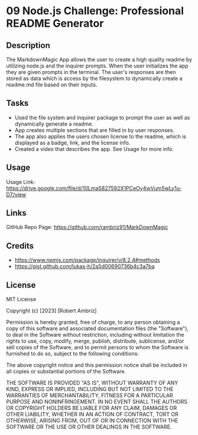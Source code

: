 # 09 Node.js Challenge: Professional README Generator

## Description

The MarkdownMagic App allows the user to create a high quality readme by utilizing node.js and the inquirer prompts. When the user initializes the app they are given prompts in the terminal. The user's responses are then stored as data which is access by the filesystem to dynamically create a readme.md file based on their inputs.

## Tasks 

- Used the file system and inquirer package to prompt the user as well as dynamically generate a readme.
- App creates multiple sections that are filled in by user responses.
- The app also applies the users chosen license to the readme, which is displayed as a badge, link, and the license info.
- Created a video that describes the app. See Usage for more info.

## Usage

Usage Link: https://drive.google.com/file/d/10LmaS827592X1PCeOy4wVum5wLy1u-D7/view

## Links

GitHub Repo Page: https://github.com/rambriz91/MarkDownMagic

## Credits
- https://www.npmjs.com/package/inquirer/v/8.2.4#methods
- https://gist.github.com/lukas-h/2a5d00690736b4c3a7ba

## License

MIT License

Copyright (c) [2023] [Robert Ambriz]

Permission is hereby granted, free of charge, to any person obtaining a copy
of this software and associated documentation files (the "Software"), to deal
in the Software without restriction, including without limitation the rights
to use, copy, modify, merge, publish, distribute, sublicense, and/or sell
copies of the Software, and to permit persons to whom the Software is
furnished to do so, subject to the following conditions:

The above copyright notice and this permission notice shall be included in all
copies or substantial portions of the Software.

THE SOFTWARE IS PROVIDED "AS IS", WITHOUT WARRANTY OF ANY KIND, EXPRESS OR
IMPLIED, INCLUDING BUT NOT LIMITED TO THE WARRANTIES OF MERCHANTABILITY,
FITNESS FOR A PARTICULAR PURPOSE AND NONINFRINGEMENT. IN NO EVENT SHALL THE
AUTHORS OR COPYRIGHT HOLDERS BE LIABLE FOR ANY CLAIM, DAMAGES OR OTHER
LIABILITY, WHETHER IN AN ACTION OF CONTRACT, TORT OR OTHERWISE, ARISING FROM,
OUT OF OR IN CONNECTION WITH THE SOFTWARE OR THE USE OR OTHER DEALINGS IN THE
SOFTWARE.